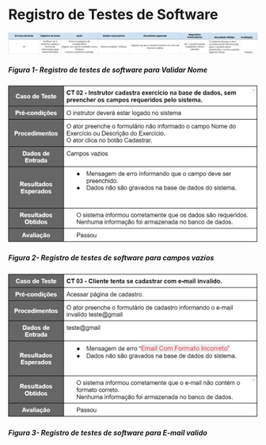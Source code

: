 # Registro de Testes de Software

  <img src="img/testes/NomeCliente.png" width="800">

  ##### _Figura 1- Registro de testes de software para Validar Nome_


  <img src="img/testes/TesteCamposVazios.png" width="800">

  ##### _Figura 2- Registro de testes de software para campos vazios_

 

<img src="img/testes/emailInvalido.png" width="800">

  ##### _Figura 3- Registro de testes de software para E-mail valido_
